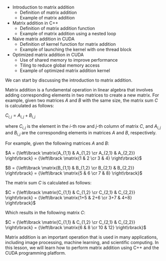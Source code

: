 - Introduction to matrix addition
  - Definition of matrix addition
  - Example of matrix addition
- Matrix addition in C++
  - Definition of matrix addition function
  - Example of matrix addition using a nested loop
- Naive matrix addition in CUDA
  - Definition of kernel function for matrix addition
  - Example of launching the kernel with one thread block
- Optimized matrix addition in CUDA
  - Use of shared memory to improve performance
  - Tiling to reduce global memory access
  - Example of optimized matrix addition kernel
  
We can start by discussing the introduction to matrix addition.

Matrix addition is a fundamental operation in linear algebra that involves adding corresponding elements in two matrices to create a new matrix. For example, given two matrices $A$ and $B$ with the same size, the matrix sum $C$ is calculated as follows:

$C_{i,j} = A_{i,j} + B_{i,j}$

where $C_{i,j}$ is the element in the $i$-th row and $j$-th column of matrix $C$, and $A_{i,j}$ and $B_{i,j}$ are the corresponding elements in matrices $A$ and $B$, respectively.

For example, given the following matrices $A$ and $B$:

$A = {\left\lbrack \matrix{A_{1,1} & A_{1,2} \cr A_{2,1} & A_{2,2}} \right\rbrack} = {\left\lbrack \matrix{1 & 2 \cr 3 & 4} \right\rbrack}$

$B = {\left\lbrack \matrix{B_{1,1} & B_{1,2} \cr B_{2,1} & B_{2,2}} \right\rbrack} = {\left\lbrack \matrix{5 & 6 \cr 7 & 8} \right\rbrack}$

The matrix sum $C$ is calculated as follows:

$C = {\left\lbrack \matrix{C_{1,1} & C_{1,2} \cr C_{2,1} & C_{2,2}} \right\rbrack} = {\left\lbrack \matrix{1+5 & 2+6 \cr 3+7 & 4+8} \right\rbrack}$

Which results in the following matrix $C$:

$C = {\left\lbrack \matrix{C_{1,1} & C_{1,2} \cr C_{2,1} & C_{2,2}} \right\rbrack} = {\left\lbrack \matrix{6 & 8 \cr 10 & 12} \right\rbrack}$

Matrix addition is an important operation that is used in many applications, including image processing, machine learning, and scientific computing. In this lesson, we will learn how to perform matrix addition using C++ and the CUDA programming platform.
